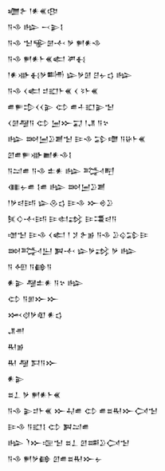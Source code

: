 <div class='block'>
<div class='line'>𒁾𒉿 𒁹𒀭𒌍𒂦</div>
<div class='line'>𒀀𒈾 𒈗 𒁁𒉌𒋙</div>
<div class='line'>𒀀𒈾 𒈠𒊍𒇡𒋾 𒃻 𒂍𒀭𒈾</div>
<div class='line'>𒀀𒈾 𒂍𒀭𒈨𒌍𒅗 𒂄𒈬</div>
<div class='line'>𒁹𒀭𒀝𒈬𒃻𒌦 𒇽𒃻𒌆 𒆪𒉡𒌓 𒈗</div>
<div class='line'>𒀀𒈾 𒌋𒅗 𒄑𒊬𒈨𒌍 𒌋 𒂟𒈨𒌍</div>
<div class='line'>𒌑𒊓𒄠𒌋𒌋𒉌 𒌌 𒌑𒈦𒊬𒉌𒈠</div>
<div class='line'>𒌋𒌆𒆷𒀀 𒌌 𒅁𒁍𒍑 𒁹𒂗 𒀀𒆳</div>
<div class='line'>𒈗 𒇷𒅁𒊒𒋢𒈠 𒄿𒈾 𒁉𒈩 𒀀𒄩𒈨𒌍</div>
<div class='line'>𒇻𒌑𒊓𒀝𒆤𒀭𒈾𒋙</div>
<div class='line'>𒀀𒁺𒌑 𒀀𒈾 𒉺𒀭 𒈗 𒅋𒋃</div>
<div class='line'>𒈪𒉡𒌑 𒋙𒌑 𒈗 𒇷𒅁𒊒𒋢</div>
<div class='line'>𒁹𒃻𒁀𒅀 𒇽𒊮𒌓 𒄿𒈾 𒁍𒄴𒊒</div>
<div class='line'>𒍮𒄭𒋾𒅀 𒄿𒊕𒃶 𒄿𒃮𒁀𒀀</div>
<div class='line'>𒌝𒈠 𒄿𒈾 𒌋𒅗 𒁹 𒋡 𒉿𒂊 𒀀𒈾 𒊒𒌒𒁉𒄿</div>
<div class='line'>𒇷𒅋𒌨 𒀉𒋾 𒇽𒃻𒃶 𒃻 𒈗</div>
<div class='line'>𒀀 𒅇 𒀀𒂵𒀀</div>
<div class='line'>𒀭𒉌 𒆷𒉺𒀭 𒀀𒆳 𒈗</div>
<div class='line'>𒌌 𒀀𒁳𒁍𒁍</div>
<div class='line'>𒈲𒋼𒃻𒊏 𒀭𒌓</div>
<div class='line'>𒂗𒉣</div>
<div class='line'>𒊑𒂊</div>
<div class='line'>𒊑 𒆷 𒁕𒀀𒁍</div>
<div class='line'>𒀭𒉌</div>
<div class='line'>𒊺𒁇 𒃻 𒂍𒀭𒈨𒌍</div>
<div class='line'>𒀀𒈾 𒉌𒄑𒈨𒌍 𒁍𒄷𒌑 𒌌 𒌑𒊺𒊑𒁍𒉏𒈠</div>
<div class='line'>𒄿𒈾 𒀀𒊬𒋙 𒌌 𒀉𒁺𒌑</div>
<div class='line'>𒈗 𒇺𒁍𒉘𒈠 𒊺𒁇 𒇻𒌁𒊒𒉏𒈠</div>
<div class='line'>𒀀𒈾 𒂍𒃻𒂵 𒇻𒌑𒊺𒊑𒁍𒉡</div>
</div>